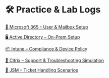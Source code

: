 # 🛠 Practice & Lab Logs

[📧 Microsoft 365 – User & Mailbox Setup](%F0%9F%9B%A0%20Practice%20&%20Lab%20Logs%20239f13f38cf68031b643c5de6ffa5839/%F0%9F%93%A7%20Microsoft%20365%20%E2%80%93%20User%20&%20Mailbox%20Setup%20239f13f38cf6807f98d4f1f9907f1cd5.md)

[
🖥 Active Directory – On-Prem Setup](%F0%9F%9B%A0%20Practice%20&%20Lab%20Logs%20239f13f38cf68031b643c5de6ffa5839/%F0%9F%96%A5%20Active%20Directory%20%E2%80%93%20On-Prem%20Setup%20239f13f38cf680388ab1d2458c89f0ce.md)

[
📦 Intune – Compliance & Device Policy](%F0%9F%9B%A0%20Practice%20&%20Lab%20Logs%20239f13f38cf68031b643c5de6ffa5839/%F0%9F%93%A6%20Intune%20%E2%80%93%20Compliance%20&%20Device%20Policy%20239f13f38cf680a1b2d2df1f7e75b8fb.md)

[
📂 Citrix – Support & Troubleshooting Simulation](%F0%9F%9B%A0%20Practice%20&%20Lab%20Logs%20239f13f38cf68031b643c5de6ffa5839/%F0%9F%93%82%20Citrix%20%E2%80%93%20Support%20&%20Troubleshooting%20Simulation%20239f13f38cf680cda809ea71fc2e8787.md)

[
📝 JSM – Ticket Handling Scenarios](%F0%9F%9B%A0%20Practice%20&%20Lab%20Logs%20239f13f38cf68031b643c5de6ffa5839/%F0%9F%93%9D%20JSM%20%E2%80%93%20Ticket%20Handling%20Scenarios%20239f13f38cf680779226d73b925c1f7e.md)